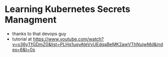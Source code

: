 # Learning Kubernetes Secrets Managment  
- thanks to that devops guy
- tutorial at https://www.youtube.com/watch?v=o36yTfGDmZ0&list=PLHq1uqvAteVvUEdqaBeMK2awVThNujwMd&index=6&t=0s